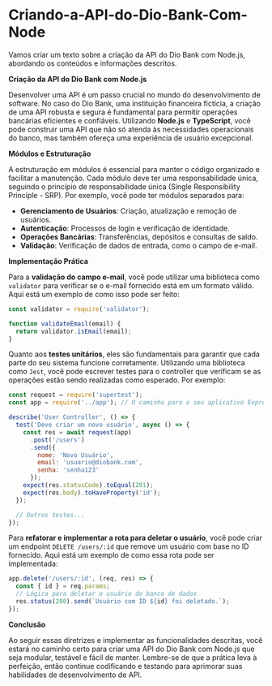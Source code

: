 # Criando-a-API-do-Dio-Bank-Com-Node

Vamos criar um texto sobre a criação da API do Dio Bank com Node.js, abordando os conteúdos e informações descritos.

**Criação da API do Dio Bank com Node.js**

Desenvolver uma API é um passo crucial no mundo do desenvolvimento de software. No caso do Dio Bank, uma instituição financeira fictícia, a criação de uma API robusta e segura é fundamental para permitir operações bancárias eficientes e confiáveis. Utilizando **Node.js** e **TypeScript**, você pode construir uma API que não só atenda às necessidades operacionais do banco, mas também ofereça uma experiência de usuário excepcional.

**Módulos e Estruturação**

A estruturação em módulos é essencial para manter o código organizado e facilitar a manutenção. Cada módulo deve ter uma responsabilidade única, seguindo o princípio de responsabilidade única (Single Responsibility Principle - SRP). Por exemplo, você pode ter módulos separados para:

- **Gerenciamento de Usuários**: Criação, atualização e remoção de usuários.
- **Autenticação**: Processos de login e verificação de identidade.
- **Operações Bancárias**: Transferências, depósitos e consultas de saldo.
- **Validação**: Verificação de dados de entrada, como o campo de e-mail.

**Implementação Prática**

Para a **validação do campo e-mail**, você pode utilizar uma biblioteca como `validator` para verificar se o e-mail fornecido está em um formato válido. Aqui está um exemplo de como isso pode ser feito:

```javascript
const validator = require('validator');

function validateEmail(email) {
  return validator.isEmail(email);
}
```

Quanto aos **testes unitários**, eles são fundamentais para garantir que cada parte do seu sistema funcione corretamente. Utilizando uma biblioteca como `Jest`, você pode escrever testes para o controller que verificam se as operações estão sendo realizadas como esperado. Por exemplo:

```javascript
const request = require('supertest');
const app = require('../app'); // O caminho para o seu aplicativo Express

describe('User Controller', () => {
  test('Deve criar um novo usuário', async () => {
    const res = await request(app)
      .post('/users')
      .send({
        nome: 'Novo Usuário',
        email: 'usuario@diobank.com',
        senha: 'senha123'
      });
    expect(res.statusCode).toEqual(201);
    expect(res.body).toHaveProperty('id');
  });

  // Outros testes...
});
```

Para **refatorar e implementar a rota para deletar o usuário**, você pode criar um endpoint `DELETE /users/:id` que remove um usuário com base no ID fornecido. Aqui está um exemplo de como essa rota pode ser implementada:

```javascript
app.delete('/users/:id', (req, res) => {
  const { id } = req.params;
  // Lógica para deletar o usuário do banco de dados
  res.status(200).send(`Usuário com ID ${id} foi deletado.`);
});
```

**Conclusão**

Ao seguir essas diretrizes e implementar as funcionalidades descritas, você estará no caminho certo para criar uma API do Dio Bank com Node.js que seja modular, testável e fácil de manter. Lembre-se de que a prática leva à perfeição, então continue codificando e testando para aprimorar suas habilidades de desenvolvimento de API.
